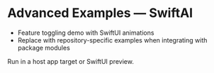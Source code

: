 # Advanced Examples — SwiftAI

- Feature toggling demo with SwiftUI animations
- Replace with repository-specific examples when integrating with package modules

Run in a host app target or SwiftUI preview.
